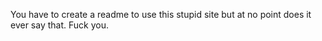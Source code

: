 You have to create a readme to use this stupid site but at no point does it ever say that. Fuck you.

